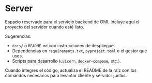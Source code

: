 # Server

Espacio reservado para el servicio backend de OMI. Incluye aquí el proyecto del servidor cuando esté listo.

Sugerencias:
- `docs/` o `README.md` con instrucciones de despliegue.
- Dependencias en `requirements.txt`, `pyproject.toml` o el gestor que uses.
- Scripts para desarrollo (`uvicorn`, `docker-compose`, etc.).

Cuando integres el código, actualiza el README de la raíz con los comandos necesarios para levantar cliente y servidor juntos.
